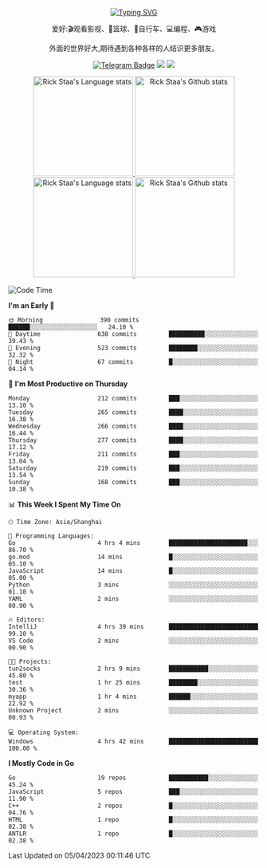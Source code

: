 <div align="center"> 

[![Typing SVG](https://readme-typing-svg.herokuapp.com?size=25&duration=2500&color=eeeeee&vCenter=true&width=200&height=40&lines=Hi+there+%F0%9F%91%8B%F0%9F%8F%BB;I'm+DanBai)](https://git.io/typing-svg)

爱好:🎬观看影视、🏀篮球、🚴自行车、💻编程、🎮游戏

外面的世界好大,期待遇到各种各样的人结识更多朋友。

[![Telegram Badge](https://img.shields.io/badge/-Telegram-blue?style=flat&logo=Telegram&logoColor=white)](https://t.me/danbai9420) 
[![](https://img.shields.io/badge/-Blog-brightgreen?style=flat&logo=Blogger&logoColor=white)](https://p00q.cn)
[![](https://img.shields.io/badge/-Email-red?style=flat&logo=Mail.Ru&logoColor=white)](mailto:danbai@88.com)
</div>

<!-- Light Mode -->
<div align="center"> 
<a href="https://github.com/anuraghazra/github-readme-stats#gh-light-mode-only">
<img height=200 src="https://github-readme-stats-git-master-rstaa-rickstaa.vercel.app/api/top-langs/?username=danbai225&layout=compact&langs_count=10&hide_border=1&role=OWNER,COLLABORATOR#gh-light-mode-only" alt="Rick Staa's Language stats" />
</a>
<a href="https://github.com/anuraghazra/github-readme-stats#gh-light-mode-only">
<img height=200 src="https://github-readme-stats-git-master-rstaa-rickstaa.vercel.app/api?username=danbai225&show_icons=true&count_private=true&line_height=28&hide_border=1&include_all_commits=true&card_width=450&role=OWNER,COLLABORATOR&exclude_repo=github-readme-stats#gh-light-mode-only" alt="Rick Staa's Github stats" />
</a>
</div>

<!-- Dark Mode -->
<div align="center"> 
<a href="https://github.com/anuraghazra/github-readme-stats#gh-dark-mode-only">
<img height=200 src="https://github-readme-stats-git-master-rstaa-rickstaa.vercel.app/api/top-langs/?username=danbai225&layout=compact&langs_count=10&hide_border=1&role=OWNER,COLLABORATOR&theme=github_dark#gh-dark-mode-only" alt="Rick Staa's Language stats" />
</a>
<a href="https://github.com/anuraghazra/github-readme-stats#gh-dark-mode-only">
<img height=200 src="https://github-readme-stats-git-master-rstaa-rickstaa.vercel.app/api?username=danbai225&show_icons=true&count_private=true&line_height=28&hide_border=1&include_all_commits=true&card_width=450&role=OWNER,COLLABORATOR&exclude_repo=github-readme-stats&theme=github_dark#gh-dark-mode-only" alt="Rick Staa's Github stats" />
</a>
</div>

<!--START_SECTION:waka-->
![Code Time](http://img.shields.io/badge/Code%20Time-153%20hrs%2044%20mins-blue)

**I'm an Early 🐤** 

```text
🌞 Morning                390 commits         ██████░░░░░░░░░░░░░░░░░░░   24.10 % 
🌆 Daytime                638 commits         ██████████░░░░░░░░░░░░░░░   39.43 % 
🌃 Evening                523 commits         ████████░░░░░░░░░░░░░░░░░   32.32 % 
🌙 Night                  67 commits          █░░░░░░░░░░░░░░░░░░░░░░░░   04.14 % 
```
📅 **I'm Most Productive on Thursday** 

```text
Monday                   212 commits         ███░░░░░░░░░░░░░░░░░░░░░░   13.10 % 
Tuesday                  265 commits         ████░░░░░░░░░░░░░░░░░░░░░   16.38 % 
Wednesday                266 commits         ████░░░░░░░░░░░░░░░░░░░░░   16.44 % 
Thursday                 277 commits         ████░░░░░░░░░░░░░░░░░░░░░   17.12 % 
Friday                   211 commits         ███░░░░░░░░░░░░░░░░░░░░░░   13.04 % 
Saturday                 219 commits         ███░░░░░░░░░░░░░░░░░░░░░░   13.54 % 
Sunday                   168 commits         ███░░░░░░░░░░░░░░░░░░░░░░   10.38 % 
```


📊 **This Week I Spent My Time On** 

```text
🕑︎ Time Zone: Asia/Shanghai

💬 Programming Languages: 
Go                       4 hrs 4 mins        ██████████████████████░░░   86.70 % 
go.mod                   14 mins             █░░░░░░░░░░░░░░░░░░░░░░░░   05.10 % 
JavaScript               14 mins             █░░░░░░░░░░░░░░░░░░░░░░░░   05.00 % 
Python                   3 mins              ░░░░░░░░░░░░░░░░░░░░░░░░░   01.10 % 
YAML                     2 mins              ░░░░░░░░░░░░░░░░░░░░░░░░░   00.90 % 

🔥 Editors: 
IntelliJ                 4 hrs 39 mins       █████████████████████████   99.10 % 
VS Code                  2 mins              ░░░░░░░░░░░░░░░░░░░░░░░░░   00.90 % 

🐱‍💻 Projects: 
tun2socks                2 hrs 9 mins        ███████████░░░░░░░░░░░░░░   45.80 % 
test                     1 hr 25 mins        ████████░░░░░░░░░░░░░░░░░   30.36 % 
myapp                    1 hr 4 mins         ██████░░░░░░░░░░░░░░░░░░░   22.92 % 
Unknown Project          2 mins              ░░░░░░░░░░░░░░░░░░░░░░░░░   00.93 % 

💻 Operating System: 
Windows                  4 hrs 42 mins       █████████████████████████   100.00 % 
```

**I Mostly Code in Go** 

```text
Go                       19 repos            ███████████░░░░░░░░░░░░░░   45.24 % 
JavaScript               5 repos             ███░░░░░░░░░░░░░░░░░░░░░░   11.90 % 
C++                      2 repos             █░░░░░░░░░░░░░░░░░░░░░░░░   04.76 % 
HTML                     1 repo              █░░░░░░░░░░░░░░░░░░░░░░░░   02.38 % 
ANTLR                    1 repo              █░░░░░░░░░░░░░░░░░░░░░░░░   02.38 % 
```




 Last Updated on 05/04/2023 00:11:46 UTC
<!--END_SECTION:waka-->
